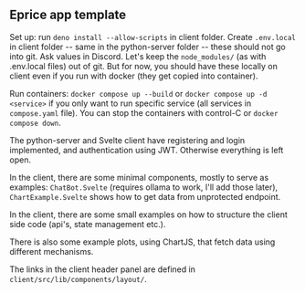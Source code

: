 
## Eprice app template

Set up: run `deno install --allow-scripts` in client folder. Create `.env.local` in client folder -- same in the python-server folder -- these should not go into git. Ask values in Discord. Let's keep the `node_modules/` (as with .env.local files) out of git. But for now, you should have these locally on client even if you run with docker (they get copied into container).

Run containers: `docker compose up --build` or `docker compose up -d <service>` if you only want to run specific service (all services in `compose.yaml` file). You can stop the containers with control-C or `docker compose down`.

The python-server and Svelte client have registering and login implemented, and authentication using JWT. Otherwise everything is left open. 

In the client, there are some minimal components, mostly to serve as examples: `ChatBot.Svelte` (requires ollama to work, I'll add those later), `ChartExample.Svelte` shows how to get data from unprotected endpoint. 

In the client, there are some small examples on how to structure the client side code (api's, state management etc.).

There is also some example plots, using ChartJS, that fetch data using different mechanisms.

The links in the client header panel are defined in `client/src/lib/components/layout/`.
